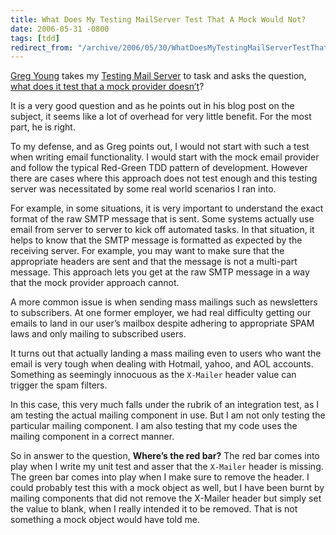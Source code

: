 ```yaml
---
title: What Does My Testing MailServer Test That A Mock Would Not?
date: 2006-05-31 -0800
tags: [tdd]
redirect_from: "/archive/2006/05/30/WhatDoesMyTestingMailServerTestThatAMockWouldNot.aspx/"
---
```


[Greg Young](http://geekswithblogs.net/gyoung/ "Greg Young's Blog")
takes my [Testing Mail
Server](https://haacked.com/archive/2006/05/30/ATestingMailServerForUnitTestingEmailFunctionality.aspx "Testing Mail Server")
to task and asks the question, [what does it test that a mock provider
doesn’t](http://geekswithblogs.net/gyoung/archive/2006/05/31/80292.aspx "Unit Test???")?

It is a very good question and as he points out in his blog post on the
subject, it seems like a lot of overhead for very little benefit. For
the most part, he is right.

To my defense, and as Greg points out, I would not start with such a
test when writing email functionality. I would start with the mock email
provider and follow the typical Red-Green TDD pattern of development.
However there are cases where this approach does not test enough and
this testing server was necessitated by some real world scenarios I ran
into.

For example, in some situations, it is very important to understand the
exact format of the raw SMTP message that is sent. Some systems actually
use email from server to server to kick off automated tasks. In that
situation, it helps to know that the SMTP message is formatted as
expected by the receiving server. For example, you may want to make sure
that the appropriate headers are sent and that the message is not a
multi-part message. This approach lets you get at the raw SMTP message
in a way that the mock provider approach cannot.

A more common issue is when sending mass mailings such as newsletters to
subscribers. At one former employer, we had real difficulty getting our
emails to land in our user’s mailbox despite adhering to appropriate
SPAM laws and only mailing to subscribed users.

It turns out that actually landing a mass mailing even to users who want
the email is very tough when dealing with Hotmail, yahoo, and AOL
accounts. Something as seemingly innocuous as the `X-Mailer` header
value can trigger the spam filters.

In this case, this very much falls under the rubrik of an integration
test, as I am testing the actual mailing component in use. But I am not
only testing the particular mailing component. I am also testing that my
code uses the mailing component in a correct manner.

So in answer to the question, **Where’s the red bar?** The red bar comes
into play when I write my unit test and asser that the `X-Mailer` header
is missing. The green bar comes into play when I make sure to remove the
header. I could probably test this with a mock object as well, but I
have been burnt by mailing components that did not remove the X-Mailer
header but simply set the value to blank, when I really intended it to
be removed. That is not something a mock object would have told me.

